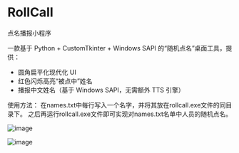 # RollCall
点名播报小程序

一款基于 Python + CustomTkinter + Windows SAPI 的“随机点名”桌面工具，提供：  
- 圆角扁平化现代化 UI  
- 红色闪烁高亮“被点中”姓名  
- 播报中文姓名（基于 Windows SAPI，无需额外 TTS 引擎）

使用方法：
在names.txt中每行写入一个名字，并将其放在rollcall.exe文件的同目录下。
之后再运行rollcall.exe文件即可实现对names.txt名单中人员的随机点名。

![image](https://github.com/user-attachments/assets/16827117-b18d-4685-9a4b-eec3a1efafa5)

![image](https://github.com/user-attachments/assets/b16c33f4-a09e-4c75-b50d-265c6c43d627)
